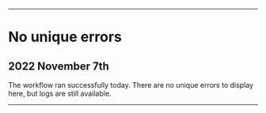 
***

# No unique errors

## 2022 November 7th

The workflow ran successfully today. There are no unique errors to display here, but logs are still available.

***
